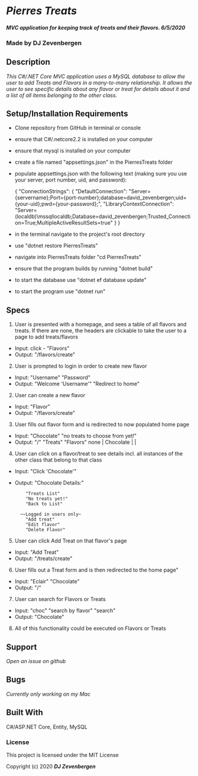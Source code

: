 # _Pierres Treats_

#### _MVC application for keeping track of treats and their flavors. 6/5/2020_

### Made by DJ Zevenbergen


## Description
_This C#/.NET Core MVC application uses a MySQL database to allow the user to add Treats and Flavors in a many-to-many relationship. It allows the user to see specific details about any flavor or treat for details about it and a list of all items belonging to the other class._


## Setup/Installation Requirements
* Clone repository from GitHub in terminal or console
* ensure that C#/.netcore2.2 is installed on your computer
* ensure that mysql is installed on your computer
* create a file named "appsettings.json" in the PierresTreats folder
* populate appsettings.json with the following text (making sure you use your server, port number, uid, and password):

  {
    "ConnectionStrings": {
      "DefaultConnection": "Server={servername};Port={port-number};database=david_zevenbergen;uid={your-uid};pwd={your-password};",
      "LibraryContextConnection": "Server=(localdb)\\mssqllocaldb;Database=david_zevenbergen;Trusted_Connection=True;MultipleActiveResultSets=true"
    }
  }

* in the terminal navigate to the project's root directory
* use "dotnet restore PierresTreats"
* navigate into PierresTreats folder "cd PierresTreats"
* ensure that the program builds by running "dotnet build"
* to start the database use  "dotnet ef database update"
* to start the program use "dotnet run"

## Specs
1. User is presented with a homepage, and sees a table of all flavors and treats.
   If there are none, the headers are clickable to take the user to a page to add treats/flavors
   
  * Input: click - "Flavors"
  * Output: "/flavors/create"
2. User is prompted to login in order to create new flavor
  * Input: "Username" "Password"
  * Output: "Welcome 'Username'" 
            "Redirect to home"
2. User can create a new flavor
  * Input: "Flavor"
  * Output: "/flavors/create"
3. User fills out flavor form and is redirected to now populated home page
  * Input: "Chocolate" "no treats to choose from yet!"
  * Output: "/" "Treats"  "Flavors"
                 none   |  Chocolate
                        |
                        |
4. User can click on a flavor/treat to see details incl. all instances of the other class that belong to that class
  * Input: "Click 'Chocolate'"
  * Output: "Chocolate Details:"

            "Treats List"
            "No treats yet!"
            "Back to List"

          ~~Logged in users only~
            "Add treat"
            "Edit flavor"
            "Delete Flavor"
            
5. User can click Add Treat on that flavor's page
  * Input: "Add Treat"
  * Output: "/treats/create"
6. User fills out a Treat form and is then redirected to the home page" 
  * Input: "Eclair" "Chocolate"
  * Output: "/"

7. User can search for Flavors or Treats
  * Input: "choc" "search by flavor" "search"
  * Output: "Chocolate"

8. All of this functionality could be executed on Flavors or Treats


## Support
_Open an issue on github_

## Bugs 
_Currently only working on my Mac_

## Built With
C#/ASP.NET Core, Entity, MySQL

### License
This project is licensed under the MIT License

Copyright (c) 2020 **_DJ Zevenbergen_**
